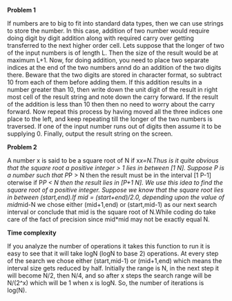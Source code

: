 **Problem 1**  

If numbers are to big to fit into standard data types, then we can use strings to store the number. In this case, addition of two number would require doing digit by digit addition along with required carry over getting transferred to the next higher order cell. Lets suppose that the longer of two of the input numbers is of length L. Then the size of the result would be at maximum L+1. Now, for doing addition, you need to place two separate indices at the end of the two numbers annd do an addition of the two digits there. Beware that the two digits are stored in character format, so subtract 10 from each of them before adding them. If this addition results in a number greater than 10, then write down the unit digit of the result in right most cell of the result string and note down the carry forward. If the result of the addition is less than 10 then then no need to worry about the carry forward. Now repeat this process by having moved all the three indices one place to the left, and keep repeating till the longer of the two numbers is traversed. If one of the input number runs out of digits then assume it to be supplying 0. Finally, output the result string on the screen.  


**Problem 2**  

A number x is said to be a square root of N if x*x=N.Thus is it quite obvious that the square root a positive integer > 1 lies in between [1 N]. Suppose P is a number such that P*P > N then the result must be in the interval [1 P-1] oterwise if P*P < N then the result lies in [P+1 N]. We use this idea to find the square root of a positive integer. Suppose we know that the square root lies in between (start,end).If mid = (start+end)/2.0, depending upon the value of mid*mid-N we chose either (mid+1,end) or (start,mid-1) as our next search interval or conclude that mid is the square root of N.While coding do take care of the fact of precision since mid*mid may not be exactly equal N.  

**Time complexity**

If you analyze the number of operations it takes this function to run it is easy to see that it will take logN (logN to base 2) operations. At every step of the search we chose either (start,mid-1) or (mid+1,end) which means the interval size gets reduced by half. Initially the range is N, in the next step it will become N/2, then N/4, and so after x steps the search range will be N/(2^x) which will be 1 when x is logN. So, the number of iterations is log(N). 